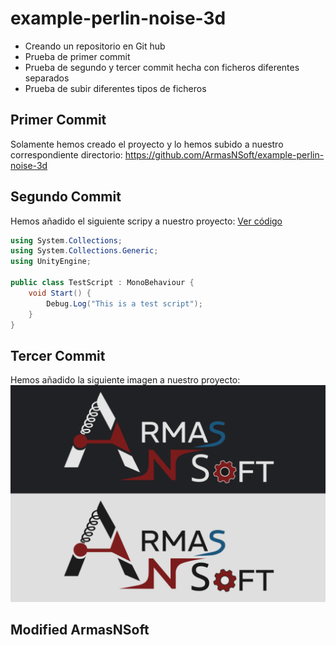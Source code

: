 # example-perlin-noise-3d
 * Creando un repositorio en Git hub
 * Prueba de primer commit
 * Prueba de segundo y tercer commit hecha con ficheros diferentes separados
 * Prueba de subir diferentes tipos de ficheros

## Primer Commit
Solamente hemos creado el proyecto y lo hemos subido a nuestro correspondiente directorio:
https://github.com/ArmasNSoft/example-perlin-noise-3d

## Segundo Commit
Hemos añadido el siguiente scripy a nuestro proyecto:
[Ver código](https://github.com/ArmasNSoft/example-perlin-noise-3d/blob/main/Assets/Scripts/TestScript.cs#L1-L10)
```csharp
using System.Collections;
using System.Collections.Generic;
using UnityEngine;

public class TestScript : MonoBehaviour {
    void Start() {
        Debug.Log("This is a test script");
    }
}
```


## Tercer Commit
Hemos añadido la siguiente imagen a nuestro proyecto:
![logo](https://github.com/ArmasNSoft/example-perlin-noise-3d/blob/bf40d7df6d6664f70ea6c9c508212fa6b5e806a0/Assets/img/logo.png)

## Modified ArmasNSoft
